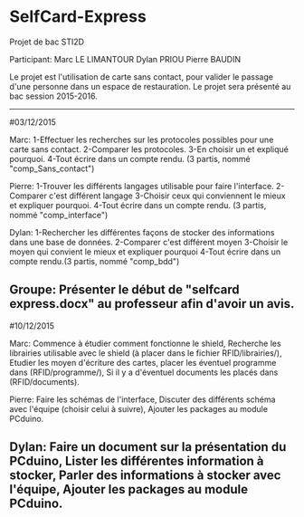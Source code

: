 # SelfCard-Express
Projet de bac STI2D

Participant:
Marc LE LIMANTOUR
Dylan PRIOU
Pierre BAUDIN

Le projet est l'utilisation de carte sans contact, pour valider le passage d'une personne dans un espace de restauration. Le projet sera présenté au bac session 2015-2016.

-------------------------------------------------------------------------
#03/12/2015

Marc: 
1-Effectuer les recherches sur les protocoles possibles pour une carte sans contact. 
2-Comparer les protocoles. 
3-En choisir un et expliqué pourquoi. 
4-Tout écrire dans un compte rendu. (3 partis, nommé "comp_Sans_contact") 

Pierre:
1-Trouver les différents langages utilisable pour faire l'interface. 
2-Comparer c'est différent langage 
3-Choisir ceux qui conviennent le mieux et expliquer pourquoi. 
4-Tout écrire dans un compte rendu. (3 partis, nommé "comp_interface") 

Dylan:
1-Rechercher les différentes façons de stocker des informations dans une base de données. 
2-Comparer c'est différent moyen 
3-Choisir le moyen qui convient le mieux et expliquer pourquoi 
4-Tout écrire dans un compte rendu.(3 partis,  nommé "comp_bdd") 

Groupe:
Présenter le début de "selfcard express.docx" au professeur afin d'avoir un avis.
-------------------------------------------------------------------------

#10/12/2015

Marc:
Commence à étudier comment fonctionne le shield, 
Recherche les librairies utilisable avec le shield (à placer dans le fichier RFID/librairies/), 
Etudier les moyen d'écriture des cartes, placer les éventuel programme dans (RFID/programme/), 
Si il y a d'éventuel documents les placés dans (RFID/documents).

Pierre:
Faire les schémas de l'interface, 
Discuter des différents schéma avec l'équipe (choisir celui à suivre), 
Ajouter les packages au module PCduino.

Dylan:
Faire un document sur la présentation du PCduino, 
Lister les différentes information à stocker, 
Parler des informations à stocker avec l'équipe, 
Ajouter les packages au module PCduino.
-------------------------------------------------------------------------